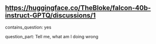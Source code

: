## https://huggingface.co/TheBloke/falcon-40b-instruct-GPTQ/discussions/1

contains_question: yes

question_part: Tell me, what am I doing wrong